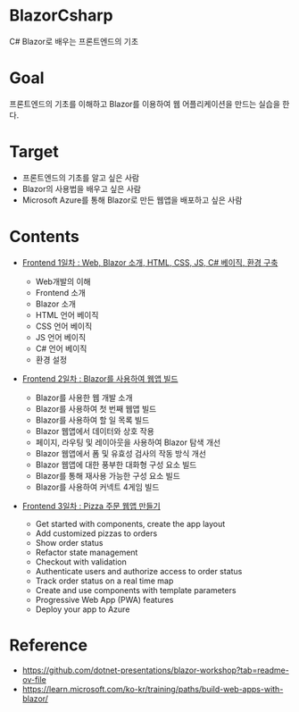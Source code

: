 # BlazorCsharp
C# Blazor로 배우는 프론트엔드의 기초

# Goal
프론트엔드의 기초를 이해하고 Blazor를 이용하여 웹 어플리케이션을 만드는 실습을 한다.

# Target
 - 프론트엔드의 기초를 알고 싶은 사람
 - Blazor의 사용법을 배우고 싶은 사람
 - Microsoft Azure를 통해 Blazor로 만든 웹앱을 배포하고 싶은 사람

# Contents

 - [Frontend 1일차 : Web, Blazor 소개, HTML, CSS, JS, C# 베이직, 환경 구축](./day1/README.md)
    - Web개발의 이해
    - Frontend 소개
    - Blazor 소개
    - HTML 언어 베이직
    - CSS 언어 베이직
    - JS 언어 베이직
    - C# 언어 베이직
    - 환경 설정

 - [Frontend 2일차 : Blazor를 사용하여 웹앱 빌드](./day2/README.md)
    - Blazor를 사용한 웹 개발 소개
    - Blazor를 사용하여 첫 번째 웹앱 빌드
    - Blazor를 사용하여 할 일 목록 빌드
    - Blazor 웹앱에서 데이터와 상호 작용
    - 페이지, 라우팅 및 레이아웃을 사용하여 Blazor 탐색 개선
    - Blazor 웹앱에서 폼 및 유효성 검사의 작동 방식 개선
    - Blazor 웹앱에 대한 풍부한 대화형 구성 요소 빌드
    - Blazor를 통해 재사용 가능한 구성 요소 빌드
    - Blazor를 사용하여 커넥트 4게임 빌드

 - [Frontend 3일차 : Pizza 주문 웹앱 만들기](./day3/README.md)
    - Get started with components, create the app layout
    - Add customized pizzas to orders
    - Show order status
    - Refactor state management
    - Checkout with validation
    - Authenticate users and authorize access to order status
    - Track order status on a real time map
    - Create and use components with template parameters
    - Progressive Web App (PWA) features
    - Deploy your app to Azure


# Reference
 - https://github.com/dotnet-presentations/blazor-workshop?tab=readme-ov-file
 - https://learn.microsoft.com/ko-kr/training/paths/build-web-apps-with-blazor/
